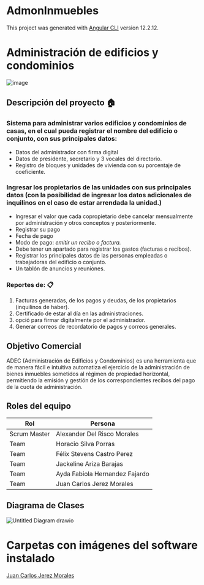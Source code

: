 # AdmonInmuebles

This project was generated with [Angular CLI](https://github.com/angular/angular-cli) version 12.2.12.

# Administración de edificios y condominios  
 ![image](https://user-images.githubusercontent.com/27290861/139138408-c0c9c063-ce6f-4b16-883d-cf40d2ea4f61.png)
## Descripción del proyecto 🏠
### Sistema para administrar varios edificios y condominios de casas, en el cual pueda registrar el nombre del edificio o conjunto, con sus principales datos:
* Datos del administrador con firma digital
* Datos de presidente, secretario y 3 vocales del directorio. 
* Registro de bloques y unidades de vivienda con su porcentaje de coeficiente. 
### Ingresar los propietarios de las unidades con sus principales datos (con la posibilidad de ingresar los datos adicionales de inquilinos en el caso de estar arrendada la unidad.) 
* Ingresar el valor que cada copropietario debe cancelar mensualmente por administración y otros conceptos y posteriormente. 
* Registrar su pago 
* Fecha de pago 
* Modo de pago: *emitir un recibo o factura.* 
* Debe tener un apartado para registrar los gastos (facturas o recibos).  
* Registrar los principales datos de las personas empleadas o trabajadoras del edificio o conjunto.
* Un tablón de anuncios y reuniones. 

### Reportes de: 📋
1. Facturas generadas, de los pagos y deudas, de los propietarios (inquilinos de haber).
1. Certificado de estar al día en las administraciones.
1. opció para firmar digitalmente por el administrador.
1. Generar correos de recordatorio de pagos y correos generales.

## Objetivo Comercial
ADEC (Administración de Edificios y Condominios) es una herramienta que de manera fácil e intuitiva automatiza el ejercicio de la administración de bienes inmuebles sometidos al régimen de propiedad horizontal, permitiendo la emisión y gestión de los correspondientes recibos del pago de la cuota de administración.

## Roles del equipo
| Rol |Persona  |
|--|--|
| Scrum Master | Alexander Del Risco Morales|
| Team | Horacio Silva Porras|
| Team | Félix Stevens Castro Perez|
| Team | Jackeline Ariza Barajas|
| Team | Ayda Fabiola Hernandez Fajardo|
| Team | Juan Carlos Jerez Morales|

## Diagrama de Clases

![Untitled Diagram drawio](https://user-images.githubusercontent.com/93050072/140664487-c244d28a-f096-4617-a015-d75c1593a2c5.jpg)

# Carpetas con imágenes del software instalado

[Juan Carlos Jerez Morales](https://drive.google.com/drive/folders/1HcFS2ZFPNxw3KB5fGjLreIcSHvwSMMJR?usp=sharing)






